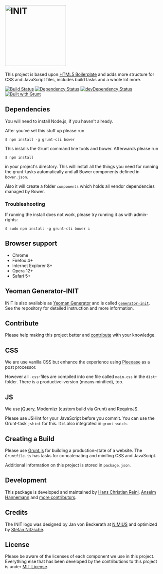 # <img src="http://rawgithub.com/use-init/init/master/logo.svg" alt="INIT" title="INIT" width="200">

This project is based upon
[HTML5 Boilerplate](https://github.com/h5bp/html5-boilerplate) and adds more
structure for CSS and JavaScript files, includes build tasks and a whole lot
more.

[![Build Status](https://secure.travis-ci.org/use-init/init.svg?branch=master)](http://travis-ci.org/use-init/init)
[![Dependency Status](https://david-dm.org/use-init/init.svg)](https://david-dm.org/use-init/init)
[![devDependency Status](https://david-dm.org/use-init/init/dev-status.svg)](https://david-dm.org/use-init/init#info=devDependencies)
[![Built with Grunt](https://cdn.gruntjs.com/builtwith.png)](http://gruntjs.com/)


## Dependencies

You will need to install Node.js, if you haven't already.

After you've set this stuff up please run

	$ npm install -g grunt-cli bower

This installs the Grunt command line tools and bower.
Afterwards please run

	$ npm install

in your project's directory.
This will install all the things you need for running the grunt-tasks
automatically and all Bower components defined in `bower.json`.

Also it will create a folder `components` which holds all vendor dependencies
managed by Bower.


### Troubleshooting

If running the install does not work, please try running it as with
admin-rights:

	$ sudo npm install -g grunt-cli bower i


## Browser support

* Chrome
* Firefox 4+
* Internet Explorer 8+
* Opera 12+
* Safari 5+

## Yeoman Generator-INIT

INIT is also available as [Yeoman Generator](http://yeoman.io/generators.html)
and is called [`generator-init`](https://github.com/use-init/generator-init).
See the repository for detailed instruction and more information.

## Contribute

Please help making this project better and [contribute](CONTRIBUTING.md) with
your knowledge.


## CSS

We are use vanilla CSS but enhance the experience using
[Pleeease](http://pleeease.io/) as a post processor.

However all `.css`-files are compiled into one file called `main.css` in the
`dist`-folder. There is a productive-version (means minified), too.

## JS

We use jQuery, Modernizr (custom build via Grunt) and RequireJS.

Please use JSHint for your JavaScript before you commit. You can use the
Grunt-task `jshint` for this. It is also integrated in `grunt watch`.


## Creating a Build

Please use [Grunt.js](https://github.com/gruntjs/grunt) for building a
production-state of a website. The `Gruntfile.js` has tasks for concatenating
and minifing CSS and JavaScript.

Additional information on this project is stored in `package.json`.


## Development

This package is developed and maintained by
[Hans Christian Reinl](http://drublic.de/),
[Anselm Hannemann](http://helloanselm.com/) and
[more contributors](https://github.com/use-init/init/graphs/contributors).


## Credits

The INIT logo was designed by Jan von Beckerath at [NIMIUS](http://nimius.net)
and optimized by [Stefan Nitzsche](http://www.stn.my/).


## License

Please be aware of the licenses of each component we use in this project.
Everything else that has been developed by the contributions to this project is
under [MIT License](LICENSE.md).
